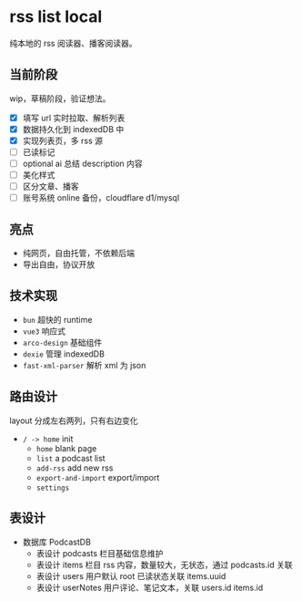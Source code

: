 # rss list local

纯本地的 rss 阅读器、播客阅读器。

## 当前阶段

wip，草稿阶段，验证想法。

- [x] 填写 url 实时拉取、解析列表
- [x] 数据持久化到 indexedDB 中
- [x] 实现列表页，多 rss 源
- [ ] 已读标记
- [ ] optional ai 总结 description 内容
- [ ] 美化样式
- [ ] 区分文章、播客
- [ ] 账号系统 online 备份，cloudflare d1/mysql

## 亮点

- 纯网页，自由托管，不依赖后端
- 导出自由，协议开放

## 技术实现

- `bun` 超快的 runtime
- `vue3` 响应式
- `arco-design` 基础组件
- `dexie` 管理 indexedDB
- `fast-xml-parser` 解析 xml 为 json

## 路由设计

layout 分成左右两列，只有右边变化

- `/ -> home` init
  - `home` blank page
  - `list` a podcast list
  - `add-rss` add new rss
  - `export-and-import` export/import
  - `settings`

## 表设计

- 数据库 PodcastDB
  - 表设计 podcasts 栏目基础信息维护
  - 表设计 items 栏目 rss 内容，数量较大，无状态，通过 podcasts.id 关联
  - 表设计 users 用户默认 root 已读状态关联 items.uuid
  - 表设计 userNotes 用户评论、笔记文本，关联 users.id items.id
